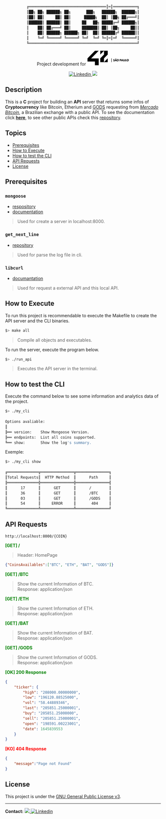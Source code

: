 <div align="center">

```bash
╔═══════════════════════════════════║═║═══════════╗
║██╗ ██╗ ██████╗ ██╗       ███╗   ██████╗  ██████╗║
║██║ ██║     ██║ ██║      █████╗  ██║ ║██╗ ██╔═══╝║
║██████║ ██████║ ██║     ██   ██╗ █████╔═╝ ██████╗║
║    ██║ ██╔═══╝ ██║     ███████║ ██║ ║██╗     ██║║
║    ██║ ██████╗ ██████╗ ██║  ██║ ██████╔╝ ██████║║
║    ╚═╝ ╚═════╝ ╚═════╝ ╚═╝  ╚═╝ ╚═║═║═╝  ╚═════╝║
╚═════════════════════════════════════════════════╝
```

Project development for <a href="https://www.42sp.org.br/"> <img src="https://github.com/LucasDatilioCarderelli/42Cursus/blob/master/img/42-saopaulo.png" height=50> </a>

</div>

<p align="center">
  	<a href="https://www.linkedin.com/in/lucasdatiliocarderelli/">
    	<img alt="Linkedin" src="https://img.shields.io/badge/Lucas Datilio Carderelli-blue?style=flat&logo=Linkedin&logoColor=white" />
  	</a>
	<a href="https://github.com/LucasDatilioCarderelli" alt="login intra">
    	<img src="https://img.shields.io/badge/-ldatilio-gray?style=flat&logo=42&logoColor=white" />
	</a>
	<br>
</p>

## Description
This is a **C** project for building an **API** server that returns some infos of **Cryptocurrency** like Bitcoin, Etherium and [GODS](https://godsunchained.com/) requesting from [*Mercado Bitcoin*](https://www.mercadobitcoin.com.br/), a Brazilian exchange with a public API. To see the documentation click [**here**](https://www.mercadobitcoin.com.br/api-doc/), to see other public APIs check this [repository](https://github.com/public-apis/public-apis).

## Topics

* [Prerequisites](#prerequisites)
* [How to Execute](#how-to-execute)
* [How to test the CLI](#how-to-test-the-cli)
* [API Requests](#api-requests)
* [License](#license)

## Prerequisites

### ``mongoose``
* [respository](https://github.com/cesanta/mongoose)
* [documentation](https://mongoose.ws/documentation/#user-guide)
> Used for create a server in localhost:8000.

### ``get_next_line``
* [repository](https://github.com/LucasDatilioCarderelli/01-Get_next_line)
> Used for parse the log file in cli.

### ``libcurl``
* [documantation](https://curl.se/libcurl/c/libcurl.html)
> Used for request a external API and this local API.

## How to Execute

To run this project is recommendable to execute the Makefile to create the API server and the CLI binaries.
```bash
$> make all
```
> Compile all objects and executables.

To run the server, execute the program below.
```bash
$> ./run_api
```
> Executes the API server in the terminal.

## How to test the CLI

Execute the command below to see some information and analytics data of the project.
```bash
$> ./my_cli

Options avaliable:
║
╠══ version:    Show Mongoose Version.
╠══ endpoints:  List all coins supported.
╚══ show:       Show the log's summary.

```

Exemple:
```bash
$> ./my_cli show

╔══════════════╦═══════════════╦═══════════════╗
║Total Requests║  HTTP Method  ║      Path     ║
╠══════════════╬═══════════════╬═══════════════╣
║      17      ║      GET      ║      /        ║
║      36      ║      GET      ║      /BTC     ║
║      03      ║      GET      ║      /GODS    ║
║      54      ║     ERROR     ║       404     ║
╚══════════════╩═══════════════╩═══════════════╝
```

## API Requests

```
http://localhost:8000/{COIN}
```

<span style="color:green"> **[GET] /** <br></span>
> Header: HomePage
```json
{"CoinsAvailables":["BTC", "ETH", "BAT", "GODS"]}
```
<span style="color:green"> **[GET] /BTC** <br></span>
> Show the current Information of BTC.<br>
> Response: application/json

<span style="color:green"> **[GET] /ETH** <br></span>
> Show the current Information of ETH.<br>
> Response: application/json

<span style="color:green"> **[GET] /BAT** <br></span>
> Show the current Information of BAT.<br>
> Response: application/json

<span style="color:green"> **[GET] /GODS** <br></span>
> Show the current Information of GODS.<br>
> Response: application/json


<span style="color:green">**[OK] 200 Response**</span>

```JSON
{
	"ticker": {
		"high": "208000.00000000",
		"low": "196120.88525000",
		"vol": "58.44889346",
		"last": "205851.25000001",
		"buy": "205851.25000000",
		"sell": "205851.25000001",
		"open": "198591.00223001",
		"date": 1645839553
	}
}
```

<span style="color:red">**[KO] 404 Response**</span>

```JSON
{
	"message":"Page not Found"
}
```

## License

This project is under the [GNU General Public License v3](LICENSE).

---

**Contact:** <a href="https://github.com/LucasDatilioCarderelli" alt="login intra">
    <img src="https://img.shields.io/badge/-ldatilio-gray?style=flat&logo=42&logoColor=white" />
</a>
<a href="https://www.linkedin.com/in/lucasdatiliocarderelli/">
    <img alt="Linkedin" src="https://img.shields.io/badge/Lucas Datilio Carderelli-blue?style=flat&logo=Linkedin&logoColor=white" />
</a>

